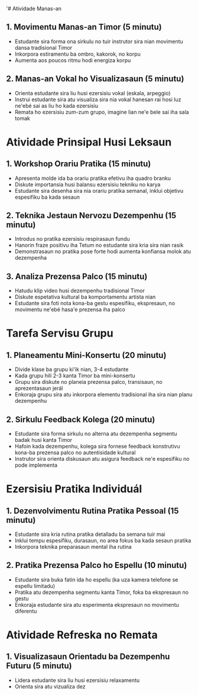 '# Atividade Manas-an

## 1. Movimentu Manas-an Timor (5 minutu)
- Estudante sira forma ona sirkulu no tuir instrutor sira nian movimentu dansa tradisional Timor
- Inkorpora estiramentu ba ombro, kakorok, no korpu
- Aumenta aos poucos ritmu hodi energiza korpu

## 2. Manas-an Vokal ho Visualizasaun (5 minutu)
- Orienta estudante sira liu husi ezersisiu vokal (eskala, arpeggio)
- Instrui estudante sira atu visualiza sira nia vokal hanesan rai hosi luz ne'ebé sai as liu ho kada ezersisiu
- Remata ho ezersisiu zum-zum grupo, imagine lian ne'e bele sai iha sala tomak

# Atividade Prinsipal Husi Leksaun

## 1. Workshop Orariu Pratika (15 minutu)
- Apresenta molde ida ba orariu pratika efetivu iha quadro branku
- Diskute importansia husi balansu ezersisiu tekniku no karya
- Estudante sira desenha sira nia orariu pratika semanal, inklui objetivu espesifiku ba kada sesaun

## 2. Teknika Jestaun Nervozu Dezempenhu (15 minutu)
- Introdus no pratika ezersisiu respirasaun fundu
- Hanorin fraze positivu iha Tetum no estudante sira kria sira nian rasik
- Demonstrasaun no pratika pose forte hodi aumenta konfiansa molok atu dezempenha

## 3. Analiza Prezensa Palco (15 minutu)
- Hatudu klip video husi dezempenhu tradisional Timor
- Diskute espetativa kultural ba komportamentu artista nian
- Estudante sira foti nota kona-ba gestu espesifiku, ekspresaun, no movimentu ne'ebé hasa'e prezensa iha palco

# Tarefa Servisu Grupu

## 1. Planeamentu Mini-Konsertu (20 minutu)
- Divide klase ba grupu ki'ik nian, 3-4 estudante
- Kada grupu hili 2-3 kanta Timor ba mini-konsertu
- Grupu sira diskute no planeia prezensa palco, transisaun, no aprezentasaun jerál
- Enkoraja grupu sira atu inkorpora elementu tradisional iha sira nian planu dezempenhu

## 2. Sirkulu Feedback Kolega (20 minutu)
- Estudante sira forma sirkulu no alterna atu dezempenha segmentu badak husi kanta Timor
- Hafoin kada dezempenhu, kolega sira fornese feedback konstrutivu kona-ba prezensa palco no autentisidade kultural
- Instrutor sira orienta diskusaun atu asigura feedback ne'e espesifiku no pode implementa

# Ezersisiu Pratika Individuál

## 1. Dezenvolvimentu Rutina Pratika Pessoal (15 minutu)
- Estudante sira kria rutina pratika detalladu ba semana tuir mai
- Inklui tempu espesifiku, durasaun, no area fokus ba kada sesaun pratika
- Inkorpora teknika preparasaun mental iha rutina

## 2. Pratika Prezensa Palco ho Espellu (10 minutu)
- Estudante sira buka fatin ida ho espellu (ka uza kamera telefone se espellu limitadu)
- Pratika atu dezempenha segmentu kanta Timor, foka ba ekspresaun no gestu
- Enkoraja estudante sira atu esperimenta ekspresaun no movimentu diferentu

# Atividade Refreska no Remata

## 1. Visualizasaun Orientadu ba Dezempenhu Futuru (5 minutu)
- Lidera estudante sira liu husi ezersisiu relaxamentu
- Orienta sira atu vizualiza dez
